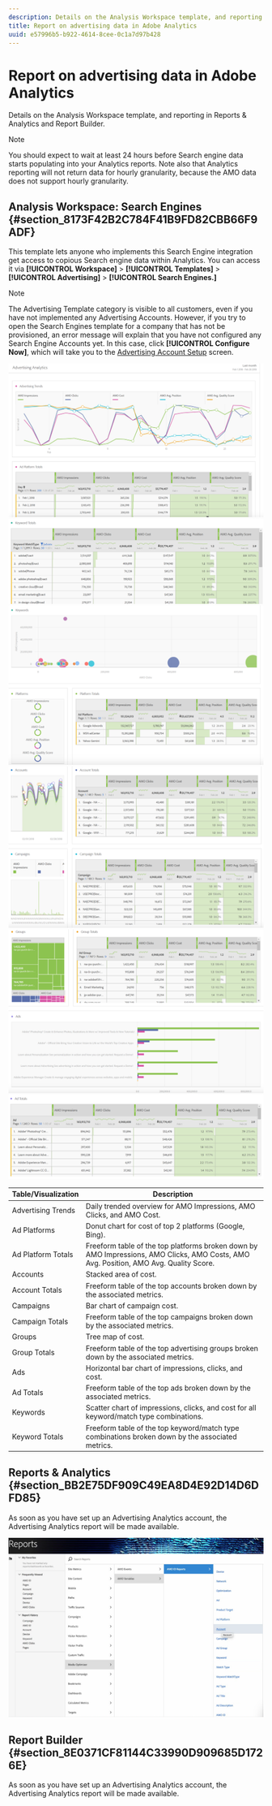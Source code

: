 ```yaml
---
description: Details on the Analysis Workspace template, and reporting in Reports & Analytics and Report Builder.
title: Report on advertising data in Adobe Analytics
uuid: e57996b5-b922-4614-8cee-0c1a7d97b428
---
```


# Report on advertising data in Adobe Analytics

Details on the Analysis Workspace template, and reporting in Reports & Analytics and Report Builder.

>[!NOTE]
>
>You should expect to wait at least 24 hours before Search engine data starts populating into your Analytics reports. Note also that Analytics reporting will not return data for hourly granularity, because the AMO data does not support hourly granularity.

## Analysis Workspace: Search Engines {#section_8173F42B2C784F41B9FD82CBB66F9ADF}

This template lets anyone who implements this Search Engine integration get access to copious Search engine data within Analytics. You can access it via **[!UICONTROL Workspace]** > **[!UICONTROL Templates]** > **[!UICONTROL Advertising]** > **[!UICONTROL Search Engines.]**

>[!NOTE]
>
>The Advertising Template category is visible to all customers, even if you have not implemented any Advertising Accounts. However, if you try to open the Search Engines template for a company that has not be provisioned, an error message will explain that you have not configured any Search Engine Accounts yet. In this case, click **[!UICONTROL Configure Now]**, which will take you to the [Advertising Account Setup](/help/integrate/c-advertising-analytics/c-adanalytics-workflow/aa-create-ad-account.md) screen.

![](assets/aa_aw.png)  ![](assets/aa_aw2.png) ![](assets/aa_aw3.png) ![](assets/aa_aw4.png)  ![](assets/aa_aw5.png) ![](assets/aa_aw6.png)

| Table/Visualization | Description |
|--- |--- |
|Advertising Trends|Daily trended overview for AMO Impressions, AMO Clicks, and AMO Cost.|
|Ad Platforms|Donut chart for cost of top 2 platforms (Google, Bing).|
|Ad Platform Totals|Freeform table of the top platforms broken down by AMO Impressions, AMO Clicks, AMO Costs, AMO Avg. Position, AMO Avg. Quality Score.|
|Accounts|Stacked area of cost.|
|Account Totals|Freeform table of the top accounts broken down by the associated metrics.|
|Campaigns|Bar chart of campaign cost.|
|Campaign Totals|Freeform table of the top campaigns broken down by the associated metrics.|
|Groups|Tree map of cost.|
|Group Totals|Freeform table of the top advertising groups broken down by the associated metrics.|
|Ads|Horizontal bar chart of impressions, clicks, and cost.|
|Ad Totals|Freeform table of the top ads broken down by the associated metrics.|
|Keywords|Scatter chart of impressions, clicks, and cost for all keyword/match type combinations.|
|Keyword Totals|Freeform table of the top keyword/match type combinations broken down by the associated metrics.|

## Reports & Analytics {#section_BB2E75DF909C49EA8D4E92D14D6DFD85}

As soon as you have set up an Advertising Analytics account, the Advertising Analytics report will be made available.

![](assets/aa_randa.png)

## Report Builder {#section_8E0371CF81144C33990D909685D1726E}

As soon as you have set up an Advertising Analytics account, the Advertising Analytics report will be made available.
